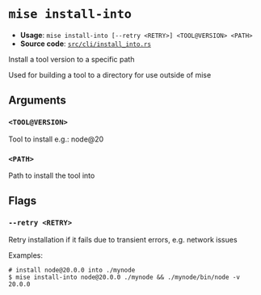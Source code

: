 # `mise install-into`

- **Usage**: `mise install-into [--retry <RETRY>] <TOOL@VERSION> <PATH>`
- **Source code**: [`src/cli/install_into.rs`](https://github.com/jdx/mise/blob/main/src/cli/install_into.rs)

Install a tool version to a specific path

Used for building a tool to a directory for use outside of mise

## Arguments

### `<TOOL@VERSION>`

Tool to install e.g.: node@20

### `<PATH>`

Path to install the tool into

## Flags

### `--retry <RETRY>`

Retry installation if it fails due to transient errors, e.g. network issues

Examples:

```
# install node@20.0.0 into ./mynode
$ mise install-into node@20.0.0 ./mynode && ./mynode/bin/node -v
20.0.0
```
